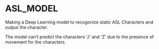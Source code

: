 # ASL_MODEL
 Making a Deep Learning model to recogonize static ASL Characters and output the character.
 
 The model can't predict the characters 'J' and 'Z' due to the presence of movement for the characters.
